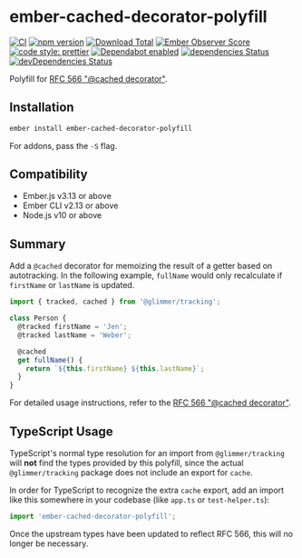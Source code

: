 # ember-cached-decorator-polyfill

[![CI](https://github.com/ember-polyfills/ember-cached-decorator-polyfill/workflows/CI/badge.svg)](https://github.com/ember-polyfills/ember-cached-decorator-polyfill/actions)
[![npm version](https://badge.fury.io/js/ember-cached-decorator-polyfill.svg)](http://badge.fury.io/js/ember-cached-decorator-polyfill)
[![Download Total](https://img.shields.io/npm/dt/ember-cached-decorator-polyfill.svg)](http://badge.fury.io/js/ember-cached-decorator-polyfill)
[![Ember Observer Score](https://emberobserver.com/badges/ember-cached-decorator-polyfill.svg)](https://emberobserver.com/addons/ember-cached-decorator-polyfill)
[![code style: prettier](https://img.shields.io/badge/code_style-prettier-ff69b4.svg)](https://github.com/prettier/prettier)
[![Dependabot enabled](https://img.shields.io/badge/dependabot-enabled-blue.svg?logo=dependabot)](https://dependabot.com/)
[![dependencies Status](https://david-dm.org/ember-polyfills/ember-cached-decorator-polyfill/status.svg)](https://david-dm.org/ember-polyfills/ember-cached-decorator-polyfill)
[![devDependencies Status](https://david-dm.org/ember-polyfills/ember-cached-decorator-polyfill/dev-status.svg)](https://david-dm.org/ember-polyfills/ember-cached-decorator-polyfill?type=dev)

Polyfill for [RFC 566 "@cached decorator"][rfc-566].

[rfc-566]: https://github.com/emberjs/rfcs/pull/566

## Installation

```bash
ember install ember-cached-decorator-polyfill
```

For addons, pass the `-S` flag.

## Compatibility

- Ember.js v3.13 or above
- Ember CLI v2.13 or above
- Node.js v10 or above

## Summary

Add a `@cached` decorator for memoizing the result of a getter based on
autotracking. In the following example, `fullName` would only recalculate if
`firstName` or `lastName` is updated.

```js
import { tracked, cached } from '@glimmer/tracking';

class Person {
  @tracked firstName = 'Jen';
  @tracked lastName = 'Weber';

  @cached
  get fullName() {
    return `${this.firstName} ${this.lastName}`;
  }
}
```

For detailed usage instructions, refer to the
[RFC 566 "@cached decorator"][rfc-566].

## TypeScript Usage

TypeScript's normal type resolution for an import from `@glimmer/tracking`
will **not** find the types provided by this polyfill, since the actual
`@glimmer/tracking` package does not include an export for `cache`.

In order for TypeScript to recognize the extra `cache` export, add an import
like this somewhere in your codebase (like `app.ts` or `test-helper.ts`):

```ts
import 'ember-cached-decorator-polyfill';
```

Once the upstream types have been updated to reflect RFC 566, this will no
longer be necessary.
